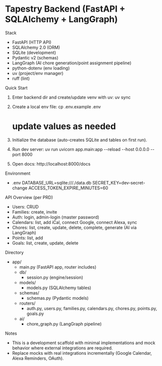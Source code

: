# Tapestry Backend (FastAPI + SQLAlchemy + LangGraph)

Stack
- FastAPI (HTTP API)
- SQLAlchemy 2.0 (ORM)
- SQLite (development)
- Pydantic v2 (schemas)
- LangGraph (AI chore generation/point assignment pipeline)
- python-dotenv (env loading)
- uv (project/env manager)
- ruff (lint)

Quick Start
1) Enter backend dir and create/update venv with uv:
   uv sync

2) Create a local env file:
   cp .env.example .env
   # update values as needed

3) Initialize the database (auto-creates SQLite and tables on first run).

4) Run dev server:
   uv run uvicorn app.main:app --reload --host 0.0.0.0 --port 8000

5) Open docs:
   http://localhost:8000/docs

Environment
- .env
  DATABASE_URL=sqlite:///./data.db
  SECRET_KEY=dev-secret-change
  ACCESS_TOKEN_EXPIRE_MINUTES=60

API Overview (per PRD)
- Users: CRUD
- Families: create, invite
- Auth: login, admin-login (master password)
- Calendars: list, add iCal, connect Google, connect Alexa, sync
- Chores: list, create, update, delete, complete, generate (AI via LangGraph)
- Points: list, add
- Goals: list, create, update, delete

Directory
- app/
  - main.py (FastAPI app, router includes)
  - db/
    - session.py (engine/session)
  - models/
    - models.py (SQLAlchemy tables)
  - schemas/
    - schemas.py (Pydantic models)
  - routers/
    - auth.py, users.py, families.py, calendars.py, chores.py, points.py, goals.py
  - ai/
    - chore_graph.py (LangGraph pipeline)

Notes
- This is a development scaffold with minimal implementations and mock behavior where external integrations are required.
- Replace mocks with real integrations incrementally (Google Calendar, Alexa Reminders, OAuth).